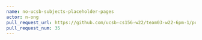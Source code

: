 ```yaml
---
name: no-ucsb-subjects-placeholder-pages
actor: n-ong
pull_request_url: https://github.com/ucsb-cs156-w22/team03-w22-6pm-1/pull/35
pull_request_num: 35
---
```

